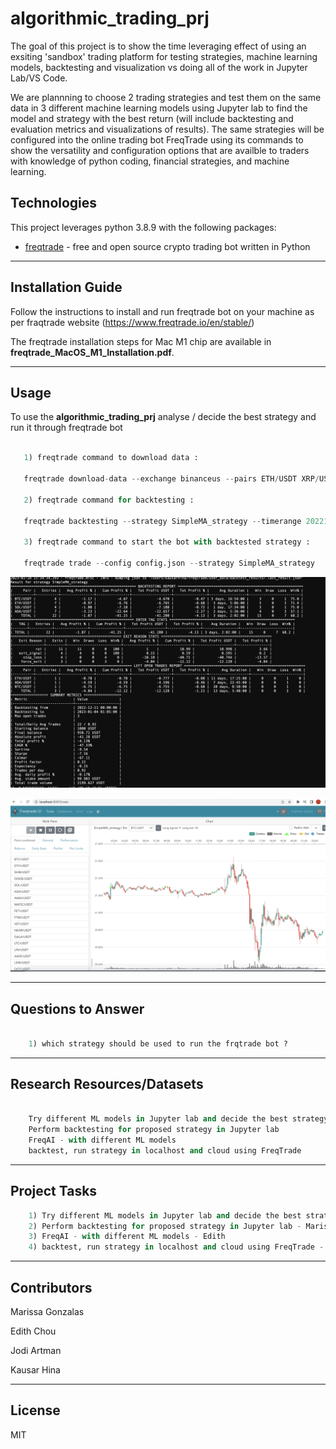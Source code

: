 # algorithmic_trading_prj

The goal of this project is to show the time leveraging effect of using an exsiting 'sandbox' trading platform for testing strategies, machine learning models, backtesting and visualization vs doing all of the work in Jupyter Lab/VS Code.

We are plannning to choose 2 trading strategies and test them on the same data in 3 different machine learning models using Jupyter lab to find the model and strategy with the best return (will include backtesting and evaluation metrics and visualizations of results). The same strategies will be configured into the online trading bot FreqTrade using its commands to show the versatility and configuration options that are availble to traders with knowledge of python coding, financial strategies, and machine learning.


## Technologies

This project leverages python 3.8.9 with the following packages:

* [freqtrade](https://www.freqtrade.io/en/stable/) - free and open source crypto trading bot written in Python


---

## Installation Guide

Follow the instructions to install and run freqtrade bot on your machine as per fraqtrade website (https://www.freqtrade.io/en/stable/)


The freqtrade installation steps for Mac M1 chip are available in **freqtrade_MacOS_M1_Installation.pdf**.

---


##  Usage

To use the **algorithmic_trading_prj**  analyse / decide the best strategy and run it through freqtrade bot


```python

   1) freqtrade command to download data :

   freqtrade download-data --exchange binanceus --pairs ETH/USDT XRP/USDT BTC/USDT ADA/USDT SOL/USDT INCH/USDT ALGO/USDT --prepend --timerange  20221201-20230112 --timeframe 3m

   2) freqtrade command for backtesting :

   freqtrade backtesting --strategy SimpleMA_strategy --timerange 20221211-20230111 --config config_backtesting.json --timeframe 5m

   3) freqtrade command to start the bot with backtested strategy :

   freqtrade trade --config config.json --strategy SimpleMA_strategy

```

![freqtrade backtesting output ](Images/backtesting_output.png)

![freqtrade with SimpleMA_strategy](Images/freqtrade_with_SimpleMA_strategy.png)

---
## Questions to Answer

```python

    1) which strategy should be used to run the frqtrade bot ?

```

---
## Research Resources/Datasets

```python

    Try different ML models in Jupyter lab and decide the best strategy
    Perform backtesting for proposed strategy in Jupyter lab 
    FreqAI - with different ML models
    backtest, run strategy in localhost and cloud using FreqTrade

```
---
## Project Tasks

```python
    1) Try different ML models in Jupyter lab and decide the best strategy - Jodi
    2) Perform backtesting for proposed strategy in Jupyter lab - Marissa
    3) FreqAI - with different ML models - Edith
    4) backtest, run strategy in localhost and cloud using FreqTrade - Kausar

```
---

## Contributors

Marissa Gonzalas

Edith Chou

Jodi Artman

Kausar Hina

---

## License

MIT

